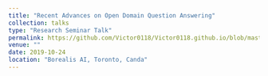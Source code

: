 ```yaml
---
title: "Recent Advances on Open Domain Question Answering"
collection: talks
type: "Research Seminar Talk"
permalink: https://github.com/Victor0118/Victor0118.github.io/blob/master/files/opendomainqa.pdf
venue: ""
date: 2019-10-24
location: "Borealis AI, Toronto, Canda"
---
```


